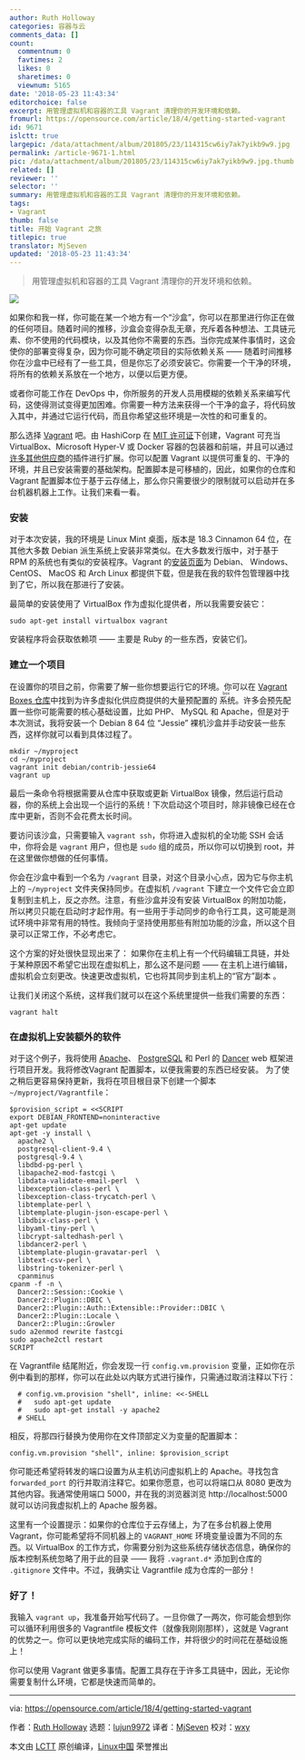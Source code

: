 ```yaml
---
author: Ruth Holloway
categories: 容器与云
comments_data: []
count:
  commentnum: 0
  favtimes: 2
  likes: 0
  sharetimes: 0
  viewnum: 5165
date: '2018-05-23 11:43:34'
editorchoice: false
excerpt: 用管理虚拟机和容器的工具 Vagrant 清理你的开发环境和依赖。
fromurl: https://opensource.com/article/18/4/getting-started-vagrant
id: 9671
islctt: true
largepic: /data/attachment/album/201805/23/114315cw6iy7ak7yikb9w9.jpg
permalink: /article-9671-1.html
pic: /data/attachment/album/201805/23/114315cw6iy7ak7yikb9w9.jpg.thumb.jpg
related: []
reviewer: ''
selector: ''
summary: 用管理虚拟机和容器的工具 Vagrant 清理你的开发环境和依赖。
tags:
- Vagrant
thumb: false
title: 开始 Vagrant 之旅
titlepic: true
translator: MjSeven
updated: '2018-05-23 11:43:34'
---
```



> 
> 用管理虚拟机和容器的工具 Vagrant 清理你的开发环境和依赖。
> 
> 
> 


![](/data/attachment/album/201805/23/114315cw6iy7ak7yikb9w9.jpg)


如果你和我一样，你可能在某一个地方有一个“沙盒”，你可以在那里进行你正在做的任何项目。随着时间的推移，沙盒会变得杂乱无章，充斥着各种想法、工具链元素、你不使用的代码模块，以及其他你不需要的东西。当你完成某件事情时，这会使你的部署变得复杂，因为你可能不确定项目的实际依赖关系 —— 随着时间推移你在沙盒中已经有了一些工具，但是你忘了必须安装它。你需要一个干净的环境，将所有的依赖关系放在一个地方，以便以后更方便。


或者你可能工作在 DevOps 中，你所服务的开发人员用模糊的依赖关系来编写代码，这使得测试变得更加困难。你需要一种方法来获得一个干净的盒子，将代码放入其中，并通过它运行代码，而且你希望这些环境是一次性的和可重复的。


那么选择 [Vagrant](https://vagrantup.com) 吧。由 HashiCorp 在 [MIT 许可证](https://opensource.org/licenses/MIT)下创建，Vagrant 可充当 VirtualBox、Microsoft Hyper-V 或 Docker 容器的包装器和前端，并且可以通过[许多其他供应商](https://github.com/hashicorp/vagrant/wiki/Available-Vagrant-Plugins#providers)的插件进行扩展。你可以配置 Vagrant 以提供可重复的、干净的环境，并且已安装需要的基础架构。配置脚本是可移植的，因此，如果你的仓库和 Vagrant 配置脚本位于基于云存储上，那么你只需要很少的限制就可以启动并在多台机器机器上工作。让我们来看一看。


### 安装


对于本次安装，我的环境是 Linux Mint 桌面，版本是 18.3 Cinnamon 64 位，在其他大多数 Debian 派生系统上安装非常类似。在大多数发行版中，对于基于 RPM 的系统也有类似的安装程序。Vagrant 的[安装页面](https://www.vagrantup.com/downloads.html)为 Debian、 Windows、 CentOS、 MacOS 和 Arch Linux 都提供下载，但是我在我的软件包管理器中找到了它，所以我在那进行了安装。


最简单的安装使用了 VirtualBox 作为虚拟化提供者，所以我需要安装它：



```
sudo apt-get install virtualbox vagrant

```

安装程序将会获取依赖项 —— 主要是 Ruby 的一些东西，安装它们。


### 建立一个项目


在设置你的项目之前，你需要了解一些你想要运行它的环境。你可以在 [Vagrant Boxes 仓库](https://app.vagrantup.com/boxes/search)中找到为许多虚拟化供应商提供的大量预配置的<ruby> 系统 <rt>  box </rt></ruby>。许多会预先配置一些你可能需要的核心基础设置，比如 PHP、 MySQL 和 Apache，但是对于本次测试，我将安装一个 Debian 8 64 位 “Jessie” 裸机沙盒并手动安装一些东西，这样你就可以看到具体过程了。



```
mkdir ~/myproject
cd ~/myproject
vagrant init debian/contrib-jessie64
vagrant up

```

最后一条命令将根据需要从仓库中获取或更新 VirtualBox 镜像，然后运行启动器，你的系统上会出现一个运行的系统！下次启动这个项目时，除非镜像已经在仓库中更新，否则不会花费太长时间。


要访问该沙盒，只需要输入 `vagrant ssh`，你将进入虚拟机的全功能 SSH 会话中，你将会是 `vagrant` 用户，但也是 `sudo` 组的成员，所以你可以切换到 root，并在这里做你想做的任何事情。


你会在沙盒中看到一个名为 `/vagrant` 目录，对这个目录小心点，因为它与你主机上的 `~/myproject` 文件夹保持同步。在虚拟机 `/vagrant` 下建立一个文件它会立即复制到主机上，反之亦然。注意，有些沙盒并没有安装 VirtualBox 的附加功能，所以拷贝只能在启动时才起作用。有一些用于手动同步的命令行工具，这可能是测试环境中非常有用的特性。我倾向于坚持使用那些有附加功能的沙盒，所以这个目录可以正常工作，不必考虑它。


这个方案的好处很快显现出来了： 如果你在主机上有一个代码编辑工具链，并处于某种原因不希望它出现在虚拟机上，那么这不是问题 —— 在主机上进行编辑，虚拟机会立刻更改。快速更改虚拟机，它也将其同步到主机上的“官方”副本 。


让我们关闭这个系统，这样我们就可以在这个系统里提供一些我们需要的东西：



```
vagrant halt

```

### 在虚拟机上安装额外的软件


对于这个例子，我将使用 [Apache](https://httpd.apache.org/)、 [PostgreSQL](https://postgresql.org) 和 Perl 的 [Dancer](https://perldancer.org) web 框架进行项目开发。我将修改Vagrant 配置脚本，以便我需要的东西已经安装。 为了使之稍后更容易保持更新，我将在项目根目录下创建一个脚本`~/myproject/Vagrantfile`：



```
$provision_script = <<SCRIPT
export DEBIAN_FRONTEND=noninteractive
apt-get update
apt-get -y install \
  apache2 \
  postgresql-client-9.4 \
  postgresql-9.4 \
  libdbd-pg-perl \
  libapache2-mod-fastcgi \
  libdata-validate-email-perl  \
  libexception-class-perl \
  libexception-class-trycatch-perl \
  libtemplate-perl \
  libtemplate-plugin-json-escape-perl \
  libdbix-class-perl \
  libyaml-tiny-perl \
  libcrypt-saltedhash-perl \
  libdancer2-perl \
  libtemplate-plugin-gravatar-perl  \
  libtext-csv-perl \
  libstring-tokenizer-perl \
  cpanminus
cpanm -f -n \
  Dancer2::Session::Cookie \
  Dancer2::Plugin::DBIC \
  Dancer2::Plugin::Auth::Extensible::Provider::DBIC \
  Dancer2::Plugin::Locale \
  Dancer2::Plugin::Growler
sudo a2enmod rewrite fastcgi
sudo apache2ctl restart
SCRIPT

```

在 Vagrantfile 结尾附近，你会发现一行 `config.vm.provision` 变量，正如你在示例中看到的那样，你可以在此处以内联方式进行操作，只需通过取消注释以下行：



```
  # config.vm.provision "shell", inline: <<-SHELL
  #   sudo apt-get update
  #   sudo apt-get install -y apache2
  # SHELL

```

相反，将那四行替换为使用你在文件顶部定义为变量的配置脚本：



```
config.vm.provision "shell", inline: $provision_script

```

你可能还希望将转发的端口设置为从主机访问虚拟机上的 Apache。寻找包含 `forwarded_port` 的行并取消注释它。如果你愿意，也可以将端口从 8080 更改为其他内容。我通常使用端口 5000，并在我的浏览器浏览 http://localhost:5000 就可以访问我虚拟机上的 Apache 服务器。


这里有一个设置提示：如果你的仓库位于云存储上，为了在多台机器上使用 Vagrant，你可能希望将不同机器上的 `VAGRANT_HOME` 环境变量设置为不同的东西。以 VirtualBox 的工作方式，你需要分别为这些系统存储状态信息，确保你的版本控制系统忽略了用于此的目录 —— 我将 `.vagrant.d*` 添加到仓库的 `.gitignore` 文件中。不过，我确实让 Vagrantfile 成为仓库的一部分！


### 好了！


我输入 `vagrant up`，我准备开始写代码了。一旦你做了一两次，你可能会想到你可以循环利用很多的 Vagrantfile 模板文件（就像我刚刚那样），这就是 Vagrant 的优势之一。你可以更快地完成实际的编码工作，并将很少的时间花在基础设施上！


你可以使用 Vagrant 做更多事情。配置工具存在于许多工具链中，因此，无论你需要复制什么环境，它都是快速而简单的。




---


via: <https://opensource.com/article/18/4/getting-started-vagrant>


作者：[Ruth Holloway](https://opensource.com/users/druthb) 选题：[lujun9972](https://github.com/lujun9972) 译者：[MjSeven](https://github.com/MjSeven) 校对：[wxy](https://github.com/wxy)


本文由 [LCTT](https://github.com/LCTT/TranslateProject) 原创编译，[Linux中国](https://linux.cn/) 荣誉推出